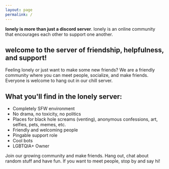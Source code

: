 ```yaml
---
layout: page 
permalink: /
---
```


**lonely is more than just a discord server**. lonely is an online community that
encourages each other to support one another.

## welcome to the server of friendship, helpfulness, and support!

Feeling lonely or just want to make some new friends? We are a friendly community
where you can meet people, socialize, and make friends. Everyone is welcome to hang
out in our chill server.

## What you'll find in the lonely server:

- Completely SFW environment
- No drama, no toxicity, no politics
- Places for black hole screams (venting), anonymous confessions, art, selfies, pets, memes, etc.
- Friendly and welcoming people
- Pingable support role
- Cool bots
- LGBTQIA+ Owner

Join our growing community and make friends. Hang out, chat about random stuff
and have fun. If you want to meet people, stop by and say hi!

